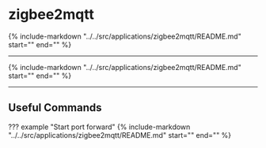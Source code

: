# zigbee2mqtt

{%
   include-markdown "../../src/applications/zigbee2mqtt/README.md"
   start="<!--description-start-->"
   end="<!--description-end-->"
%}

---

{%
   include-markdown "../../src/applications/zigbee2mqtt/README.md"
   start="<!--header-start-->"
   end="<!--header-end-->"
%}

---


## Useful Commands

??? example "Start port forward"
    {%
       include-markdown "../../src/applications/zigbee2mqtt/README.md"
       start="<!--port-forward-start-->"
       end="<!--port-forward-end-->"
    %}

